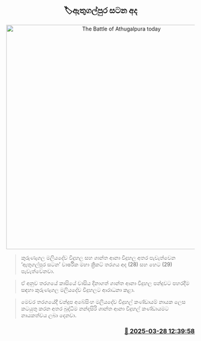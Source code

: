 <p align='center'><b><h2 align='center' title='The Battle of Athugalpura today'>🏷ඇතුගල්පුර සටන අද</h2></b></p>
<p align='center'><img src='https://helakuru.sgp1.cdn.digitaloceanspaces.com/esana/images/lib/esana-covers-2025-FEB.jpg' width='600' alt='The Battle of Athugalpura today'></p>

> කුරුණෑගල මලියදේව විදුහල සහ ශාන්ත ආනා විදුහල අතර පැවැත්වෙන ‘ඇතුගල්පුර සටන’ වාර්ෂි​ක මහා ක්‍රිකට් තරගය අද (28) සහ හෙට (29) පැවැත්වෙනවා.

> ඒ අනුව තරගයේ කාසියේ වාසිය දිනාගත් ශාන්ත ආනා විදුහල පන්දුවට පහරදීම සඳහා කුරුණෑගල මලියදේව විදුහලට ආරාධනා කළා.

> මෙවර තරගයේදී චන්දුප අබේසිංහ මලියදේව විදුහල් කණ්ඩායම් නායක ලෙස කටයුතු කරන අතර බුද්ධිම නන්දසිරි ශාන්ත ආනා විදුහල් කණ්ඩායමට නායකත්වය ලබා දෙනවා.



<h3 align='right'><a href='https://www.helakuru.lk/esana/p/108735/'>📅 2025-03-28 12:39:58</a></h3>
